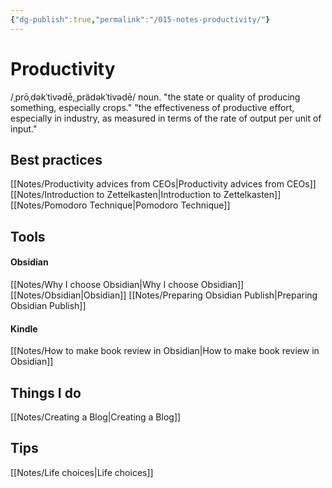 ```yaml
---
{"dg-publish":true,"permalink":"/015-notes-productivity/"}
---
```



# Productivity
/ˌprōˌdəkˈtivədē,ˌprädəkˈtivədē/
noun.
"the state or quality of producing something, especially crops."
"the effectiveness of productive effort, especially in industry, as measured in terms of the rate of output per unit of input."

## Best practices
[[Notes/Productivity advices from CEOs\|Productivity advices from CEOs]]
[[Notes/Introduction to Zettelkasten\|Introduction to Zettelkasten]]
[[Notes/Pomodoro Technique\|Pomodoro Technique]]

## Tools
#### Obsidian
[[Notes/Why I choose Obsidian\|Why I choose Obsidian]]
[[Notes/Obsidian\|Obsidian]]
[[Notes/Preparing Obsidian Publish\|Preparing Obsidian Publish]]

#### Kindle
[[Notes/How to make book review in Obsidian\|How to make book review in Obsidian]]

## Things I do
[[Notes/Creating a Blog\|Creating a Blog]]

## Tips
[[Notes/Life choices\|Life choices]]